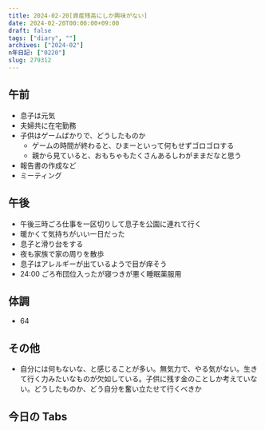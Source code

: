 ```yaml
---
title: 2024-02-20[資産残高にしか興味がない]
date: 2024-02-20T00:00:00+09:00
draft: false
tags: ["diary", ""]
archives: ["2024-02"]
n年日記: ["0220"]
slug: 279312
---
```


## 午前

- 息子は元気
- 夫婦共に在宅勤務
- 子供はゲームばかりで、どうしたものか
  - ゲームの時間が終わると、ひまーといって何もせずゴロゴロする
  - 親から見ていると、おもちゃもたくさんあるしわがままだなと思う
- 報告書の作成など
- ミーティング

## 午後

- 午後三時ごろ仕事を一区切りして息子を公園に連れて行く
- 暖かくて気持ちがいい一日だった
- 息子と滑り台をする
- 夜も家族で家の周りを散歩
- 息子はアレルギーが出ているようで目が痒そう
- 24:00 ごろ布団位入ったが寝つきが悪く睡眠薬服用

## 体調

- 64

## その他

- 自分には何もないな、と感じることが多い。無気力で、やる気がない。生きて行く力みたいなものが欠如している。子供に残す金のことしか考えていない。どうしたものか、どう自分を奮い立たせて行くべきか

## 今日の Tabs
